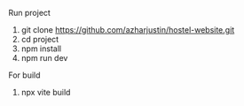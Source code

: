 Run project
1. git clone https://github.com/azharjustin/hostel-website.git
2. cd project
3. npm install
4. npm run dev

For build
1. npx vite build
